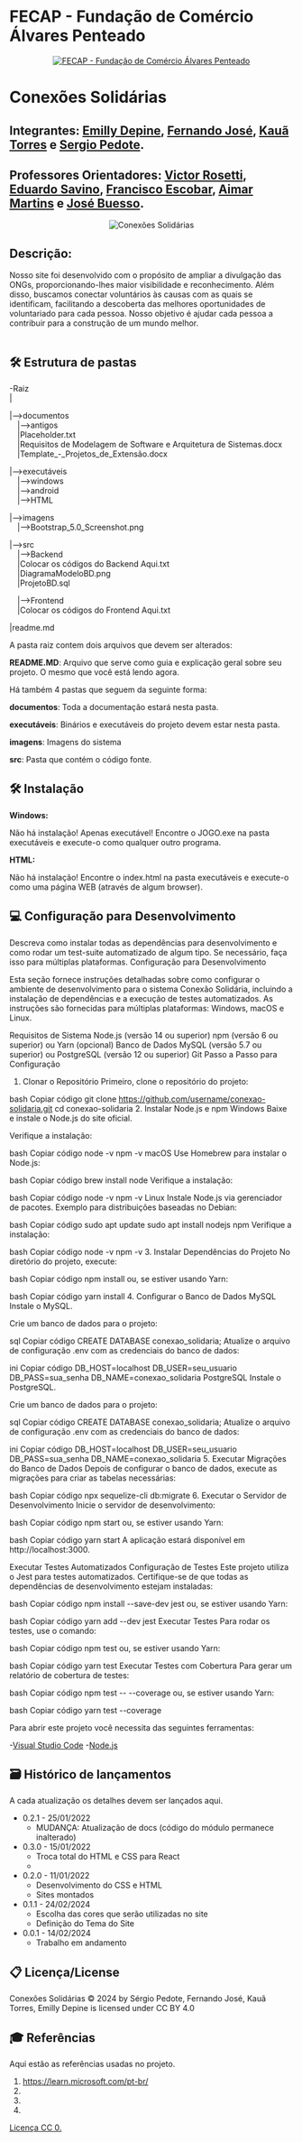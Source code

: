 # FECAP - Fundação de Comércio Álvares Penteado

<p align="center">
<a href= "https://www.fecap.br/"><img src="https://encrypted-tbn0.gstatic.com/images?q=tbn:ANd9GcRhZPrRa89Kma0ZZogxm0pi-tCn_TLKeHGVxywp-LXAFGR3B1DPouAJYHgKZGV0XTEf4AE&usqp=CAU" alt="FECAP - Fundação de Comércio Álvares Penteado" border="0"></a>
</p>

# Conexões Solidárias 

## Integrantes: <a href="https://www.linkedin.com/in/emillydepine/">Emilly Depine</a>, <a href="https://www.linkedin.com/in/fernando-jos%C3%A9-dos-santos-a7a449135/">Fernando José</a>, <a href="https://www.linkedin.com/in/kau%C3%A3-silva-rocha-0a2b0a1a5/">Kauã Torres</a> e <a href="https://www.linkedin.com/in/sergio-pedote/">Sergio Pedote</a>.

## Professores Orientadores: <a href="https://www.linkedin.com/in/victorbarq/">Victor Rosetti</a>, <a href="https://www.linkedin.com/in/eduardo-savino-gomes-77833a10/">Eduardo Savino</a>, <a href="https://www.linkedin.com/in/francisco-escobar/">Francisco Escobar</a>, <a href="https://www.linkedin.com/in/aimarlopes/">Aimar Martins</a> e <a href="https://www.linkedin.com/in/jbuesso/">José Buesso</a>.



<p align="center">
<img src="https://img.freepik.com/fotos-gratis/campanha-empresarial-de-rse-de-maos-dadas_53876-127168.jpg?t=st=1716560194~exp=1716563794~hmac=71e0de986533579a15222864f14c54a32d11a810a55f4a68a4fea0244ad6d845&w=900" alt="Conexões Solidárias" border="0">

## Descrição:

Nosso site foi desenvolvido com o propósito de ampliar a divulgação das ONGs, proporcionando-lhes maior visibilidade e reconhecimento. Além disso, buscamos conectar voluntários às causas com as quais se identificam, facilitando a descoberta das melhores oportunidades de voluntariado para cada pessoa. Nosso objetivo é ajudar cada pessoa a contribuir para a construção de um mundo melhor.
<br><br>

## 🛠 Estrutura de pastas

-Raiz<br>
|<br>

|-->documentos<br>
  &emsp;|-->antigos<br>
  &emsp;|Placeholder.txt<br>
  &emsp;|Requisitos de Modelagem de Software e Arquitetura de Sistemas.docx<br>
  &emsp;|Template_-_Projetos_de_Extensão.docx<br>
  
|-->executáveis<br>
  &emsp;|-->windows<br>
  &emsp;|-->android<br>
  &emsp;|-->HTML<br>
  
|-->imagens<br>
  &emsp;|-->Bootstrap_5.0_Screenshot.png<br>

|-->src<br>
  &emsp;|-->Backend<br>
  &emsp;|Colocar os códigos do Backend Aqui.txt<br>
  &emsp;|DiagramaModeloBD.png<br>
  &emsp;|ProjetoBD.sql<br>
  
  &emsp;|-->Frontend<br>
  &emsp;|Colocar os códigos do Frontend Aqui.txt<br>
  
|readme.md<br>

A pasta raiz contem dois arquivos que devem ser alterados:

<b>README.MD</b>: Arquivo que serve como guia e explicação geral sobre seu projeto. O mesmo que você está lendo agora.

Há também 4 pastas que seguem da seguinte forma:

<b>documentos</b>: Toda a documentação estará nesta pasta.

<b>executáveis</b>: Binários e executáveis do projeto devem estar nesta pasta.

<b>imagens</b>: Imagens do sistema

<b>src</b>: Pasta que contém o código fonte.

## 🛠 Instalação

<b>Windows:</b>

Não há instalação! Apenas executável!
Encontre o JOGO.exe na pasta executáveis e execute-o como qualquer outro programa.

<b>HTML:</b>

Não há instalação!
Encontre o index.html na pasta executáveis e execute-o como uma página WEB (através de algum browser).

## 💻 Configuração para Desenvolvimento

Descreva como instalar todas as dependências para desenvolvimento e como rodar um test-suite automatizado de algum tipo. Se necessário, faça isso para múltiplas plataformas.
Configuração para Desenvolvimento

Esta seção fornece instruções detalhadas sobre como configurar o ambiente de desenvolvimento para o sistema Conexão Solidária, incluindo a instalação de dependências e a execução de testes automatizados. As instruções são fornecidas para múltiplas plataformas: Windows, macOS e Linux.

Requisitos de Sistema
Node.js (versão 14 ou superior)
npm (versão 6 ou superior) ou Yarn (opcional)
Banco de Dados MySQL (versão 5.7 ou superior) ou PostgreSQL (versão 12 ou superior)
Git
Passo a Passo para Configuração
1. Clonar o Repositório
Primeiro, clone o repositório do projeto:

bash
Copiar código
git clone https://github.com/username/conexao-solidaria.git
cd conexao-solidaria
2. Instalar Node.js e npm
Windows
Baixe e instale o Node.js do site oficial.

Verifique a instalação:

bash
Copiar código
node -v
npm -v
macOS
Use Homebrew para instalar o Node.js:

bash
Copiar código
brew install node
Verifique a instalação:

bash
Copiar código
node -v
npm -v
Linux
Instale Node.js via gerenciador de pacotes. Exemplo para distribuições baseadas no Debian:

bash
Copiar código
sudo apt update
sudo apt install nodejs npm
Verifique a instalação:

bash
Copiar código
node -v
npm -v
3. Instalar Dependências do Projeto
No diretório do projeto, execute:

bash
Copiar código
npm install
ou, se estiver usando Yarn:

bash
Copiar código
yarn install
4. Configurar o Banco de Dados
MySQL
Instale o MySQL.

Crie um banco de dados para o projeto:

sql
Copiar código
CREATE DATABASE conexao_solidaria;
Atualize o arquivo de configuração .env com as credenciais do banco de dados:

ini
Copiar código
DB_HOST=localhost
DB_USER=seu_usuario
DB_PASS=sua_senha
DB_NAME=conexao_solidaria
PostgreSQL
Instale o PostgreSQL.

Crie um banco de dados para o projeto:

sql
Copiar código
CREATE DATABASE conexao_solidaria;
Atualize o arquivo de configuração .env com as credenciais do banco de dados:

ini
Copiar código
DB_HOST=localhost
DB_USER=seu_usuario
DB_PASS=sua_senha
DB_NAME=conexao_solidaria
5. Executar Migrações do Banco de Dados
Depois de configurar o banco de dados, execute as migrações para criar as tabelas necessárias:

bash
Copiar código
npx sequelize-cli db:migrate
6. Executar o Servidor de Desenvolvimento
Inicie o servidor de desenvolvimento:

bash
Copiar código
npm start
ou, se estiver usando Yarn:

bash
Copiar código
yarn start
A aplicação estará disponível em http://localhost:3000.

Executar Testes Automatizados
Configuração de Testes
Este projeto utiliza o Jest para testes automatizados. Certifique-se de que todas as dependências de desenvolvimento estejam instaladas:

bash
Copiar código
npm install --save-dev jest
ou, se estiver usando Yarn:

bash
Copiar código
yarn add --dev jest
Executar Testes
Para rodar os testes, use o comando:

bash
Copiar código
npm test
ou, se estiver usando Yarn:

bash
Copiar código
yarn test
Executar Testes com Cobertura
Para gerar um relatório de cobertura de testes:

bash
Copiar código
npm test -- --coverage
ou, se estiver usando Yarn:

bash
Copiar código
yarn test --coverage

Para abrir este projeto você necessita das seguintes ferramentas:

-<a href="https://code.visualstudio.com/download">Visual Studio Code</a>
-<a href="https://nodejs.org/en/download/package-manager/current">Node.js</a>

## 🗃 Histórico de lançamentos

A cada atualização os detalhes devem ser lançados aqui.

* 0.2.1 - 25/01/2022
    * MUDANÇA: Atualização de docs (código do módulo permanece inalterado)
* 0.3.0 - 15/01/2022
    * Troca total do HTML e CSS para React
    * 
* 0.2.0 - 11/01/2022
    * Desenvolvimento do CSS e HTML
    * Sites montados
* 0.1.1 - 24/02/2024
    * Escolha das cores que serão utilizadas no site
    * Definição do Tema do Site
* 0.0.1 - 14/02/2024
    * Trabalho em andamento

## 📋 Licença/License

Conexões Solidárias © 2024 by Sérgio Pedote, Fernando José, Kauã Torres, Emilly Depine is licensed under CC BY 4.0 

## 🎓 Referências

Aqui estão as referências usadas no projeto.

1. https://learn.microsoft.com/pt-br/
2. 
3. 
4. 
[Licença CC 0.](https://chooser-beta.creativecommons.org/)
